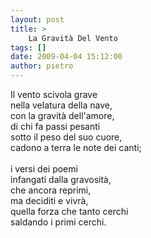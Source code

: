```yaml
---
layout: post
title: >
    La Gravità Del Vento
tags: []
date: 2009-04-04 15:12:00
author: pietro
---
```

Il vento scivola grave<br/>nella velatura della nave,<br/>con la gravità dell'amore,<br/>di chi fa passi pesanti<br/>sotto il peso del suo cuore,<br/>cadono a terra le note dei canti;<br/><br/>i versi dei poemi<br/>infangati dalla gravosità,<br/>che ancora reprimi,<br/>ma deciditi e vivrà,<br/>quella forza che tanto cerchi<br/>saldando i primi cerchi.
